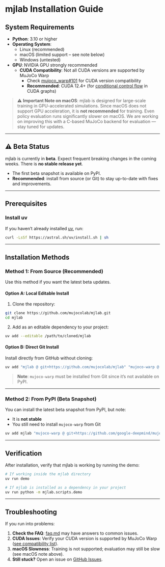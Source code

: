 # mjlab Installation Guide

## System Requirements

- **Python**: 3.10 or higher
- **Operating System**:
  - Linux (recommended)
  - macOS (limited support – see note below)
  - Windows (untested)
- **GPU**: NVIDIA GPU strongly recommended
  - **CUDA Compatibility**: Not all CUDA versions are supported by MuJoCo Warp
    - Check [mujoco_warp#101](https://github.com/google-deepmind/mujoco_warp/issues/101) for CUDA version compatibility
    - **Recommended**: CUDA 12.4+ (for [conditional control flow](https://nvidia.github.io/warp/modules/runtime.html#conditional-execution) in CUDA graphs)

> ⚠️ **Important Note on macOS**: mjlab is designed for large-scale training in
> GPU-accelerated simulations. Since macOS does not support GPU acceleration, it
> is **not recommended** for training. Even policy evaluation runs significantly
> slower on macOS. We are working on improving this with a C-based MuJoCo
> backend for evaluation — stay tuned for updates.

---

## ⚠️ Beta Status

mjlab is currently in **beta**. Expect frequent breaking changes in the coming weeks.
There is **no stable release yet**.

- The first beta snapshot is available on PyPI.
- **Recommended**: install from source (or Git) to stay up-to-date with fixes and improvements.

---

## Prerequisites

### Install uv

If you haven’t already installed [uv](https://docs.astral.sh/uv/), run:

```bash
curl -LsSf https://astral.sh/uv/install.sh | sh
```

---

## Installation Methods

### Method 1: From Source (Recommended)

Use this method if you want the latest beta updates.

#### Option A: Local Editable Install

1. Clone the repository:
```bash
git clone https://github.com/mujocolab/mjlab.git
cd mjlab
```

2. Add as an editable dependency to your project:
```bash
uv add --editable /path/to/cloned/mjlab
```

#### Option B: Direct Git Install

Install directly from GitHub without cloning:

```bash
uv add "mjlab @ git+https://github.com/mujocolab/mjlab" "mujoco-warp @ git+https://github.com/google-deepmind/mujoco_warp"
```

> **Note**: `mujoco-warp` must be installed from Git since it’s not available on PyPI.

---

### Method 2: From PyPI (Beta Snapshot)

You can install the latest beta snapshot from PyPI, but note:
- It is **not stable**
- You still need to install `mujoco-warp` from Git

```bash
uv add mjlab "mujoco-warp @ git+https://github.com/google-deepmind/mujoco_warp@486642c3fa262a989b482e0e506716d5793d61a9"
```

---

## Verification

After installation, verify that mjlab is working by running the demo:

```bash
# If working inside the mjlab directory
uv run demo

# If mjlab is installed as a dependency in your project
uv run python -m mjlab.scripts.demo
```

---

## Troubleshooting

If you run into problems:

1. **Check the FAQ**: [faq.md](faq.md) may have answers to common issues.
2. **CUDA Issues**: Verify your CUDA version is supported by MuJoCo Warp ([see compatibility list](https://github.com/google-deepmind/mujoco_warp/issues/101)).
3. **macOS Slowness**: Training is not supported; evaluation may still be slow (see macOS note above).
4. **Still stuck?** Open an issue on [GitHub Issues](https://github.com/mujocolab/mjlab/issues).
